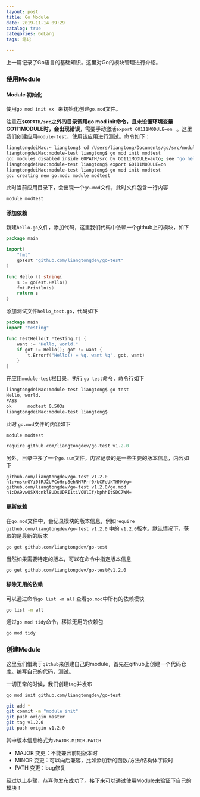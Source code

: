 ```yaml
---
layout: post
title: Go Module
date: 2019-11-14 09:29
catalog: true
categories: GoLang
tags: 笔记

---
```





上一篇记录了Go语言的基础知识。这里对Go的模块管理进行介绍。



### 使用Module

#### Module 初始化

使用`go mod init xx ` 来初始化创建`go.mod`文件。

注意**在`$GOPATH/src`之外的目录调用go mod init命令，且未设置环境变量GO111MODULE时，会出现错误**，需要手动激活`export GO111MODULE=on ` 。这里我们创建应用`module-test`，使用该应用进行测试。命令如下：

```bash
liangtongdeiMac:~ liangtong$ cd /Users/liangtong/Documents/go/src/module-test 
liangtongdeiMac:module-test liangtong$ go mod init modtest
go: modules disabled inside GOPATH/src by GO111MODULE=auto; see 'go help modules'
liangtongdeiMac:module-test liangtong$ export GO111MODULE=on 
liangtongdeiMac:module-test liangtong$ go mod init modtest
go: creating new go.mod: module modtest
```

此时当前应用目录下，会出现一个`go.mod`文件，此时文件包含一行内容

```mod
module modtest
```



#### 添加依赖

新建`hello.go`文件，添加代码，这里我们代码中依赖一个github上的模块，如下

```go
package main

import(
    "fmt"
    goTest "github.com/liangtongdev/go-test"
)

func Hello () string{
    s := goTest.Hello()
    fmt.Println(s)
    return s
}
```

添加测试文件`hello_test.go`，代码如下

```go
package main
import "testing"

func TestHello(t *testing.T) {
    want := "Hello, world."
    if got := Hello(); got != want {
        t.Errorf("Hello() = %q, want %q", got, want)
    }
}
```

在应用`module-test`根目录，执行 `go test`命令，命令行如下

```bash
liangtongdeiMac:module-test liangtong$ go test
Hello, world.
PASS
ok  	modtest	0.503s
liangtongdeiMac:module-test liangtong$ 
```

此时 `go.mod`文件的内容如下

```go.mod
module modtest

require github.com/liangtongdev/go-test v1.2.0
```

另外，目录中多了一个`go.sum`文件，内容记录的是一些主要的版本信息，内容如下

```go.sum
github.com/liangtongdev/go-test v1.2.0 h1:+nsknGYi0fRJ2UPCoHrp8ehNM7Prf0/bCFeUkTHNXYg=
github.com/liangtongdev/go-test v1.2.0/go.mod h1:DA9vwQSXNcnkl8UDsUDRI1tiVQUlIf/bphhItSDC7WM=
```



#### 更新依赖

在`go.mod`文件中，会记录模块的版本信息，例如`require github.com/liangtongdev/go-test v1.2.0` 中的 `v1.2.0`版本。默认情况下，获取的是最新的版本

```bash
go get github.com/liangtongdev/go-test
```

当然如果需要特定的版本，可以在命令中指定版本信息

```bahs
go get github.com/liangtongdev/go-test@v1.2.0
```



#### 移除无用的依赖

可以通过命令`go list -m all` 查看`go.mod`中所有的依赖模块

```bash
go list -m all
```

通过`go mod tidy`命令，移除无用的依赖包

```bash
go mod tidy
```



### 创建Module

这里我们借助于`github`来创建自己的module，首先在github上创建一个代码仓库。编写自己的代码，测试。

一切正常的时候，我们创建tag并发布

```bash
go mod init github.com/liangtongdev/go-test

git add *
git commit -m "module init"
git push origin master
git tag v1.2.0
git push origin v1.2.0
```

其中版本信息格式为`vMAJOR.MINOR.PATCH`

+ MAJOR 变更：不能兼容前期版本时
+ MINOR 变更：可以向后兼容，比如添加新的函数/方法/结构体字段时
+ PATH 变更：bug修复

经过以上步骤，恭喜你发布成功了。接下来可以通过使用Module来验证下自己的模块！























